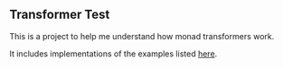 Transformer Test
----------------

This is a project to help me understand how monad transformers work.

It includes implementations of the examples listed [here](https://wiki.haskell.org/Simple_StateT_use).
